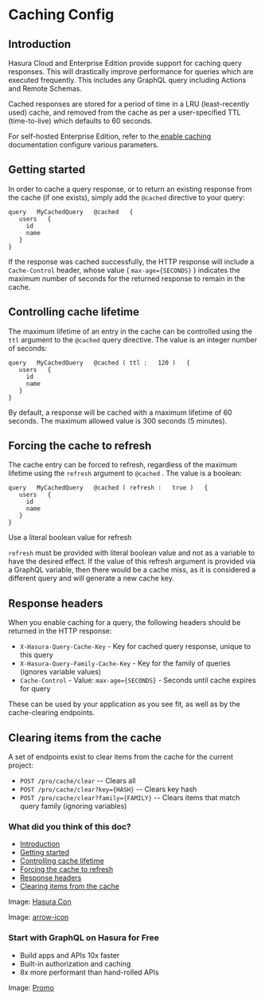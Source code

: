 # Caching Config

## Introduction​

Hasura Cloud and Enterprise Edition provide support for caching query responses. This will drastically improve
performance for queries which are executed frequently. This includes any GraphQL query including Actions and Remote
Schemas.

Cached responses are stored for a period of time in a LRU (least-recently used) cache, and removed from the cache as per
a user-specified TTL (time-to-live) which defaults to 60 seconds.

For self-hosted Enterprise Edition, refer to the[ enable caching ](https://hasura.io/docs/latest/caching/enterprise-caching/)documentation
configure
various parameters.

## Getting started​

In order to cache a query response, or to return an existing response from the cache (if one exists), simply add the `@cached` directive to your query:

```
query   MyCachedQuery   @cached   {
   users   {
     id
     name
   }
}
```

If the response was cached successfully, the HTTP response will include a `Cache-Control` header, whose value
( `max-age={SECONDS}` ) indicates the maximum number of seconds for the returned response to remain in the cache.

## Controlling cache lifetime​

The maximum lifetime of an entry in the cache can be controlled using the `ttl` argument to the `@cached` query
directive. The value is an integer number of seconds:

```
query   MyCachedQuery   @cached ( ttl :   120 )   {
   users   {
     id
     name
   }
}
```

By default, a response will be cached with a maximum lifetime of 60 seconds. The maximum allowed value is 300 seconds (5
minutes).

## Forcing the cache to refresh​

The cache entry can be forced to refresh, regardless of the maximum lifetime using the `refresh` argument to `@cached` .
The value is a boolean:

```
query   MyCachedQuery   @cached ( refresh :   true )   {
   users   {
     id
     name
   }
}
```

Use a literal boolean value for refresh

 `refresh` must be provided with literal boolean value and not as a variable to
have the desired effect. If the value of this refresh argument is provided via a
GraphQL variable, then there would be a cache miss, as it is considered a
different query and will generate a new cache key.

## Response headers​

When you enable caching for a query, the following headers should be returned in the HTTP response:

- `X-Hasura-Query-Cache-Key` - Key for cached query response, unique to this query
- `X-Hasura-Query-Family-Cache-Key` - Key for the family of queries (ignores variable values)
- `Cache-Control` - Value: `max-age={SECONDS}` - Seconds until cache expires for query


These can be used by your application as you see fit, as well as by the cache-clearing endpoints.

## Clearing items from the cache​

A set of endpoints exist to clear items from the cache for the current project:

- `POST /pro/cache/clear` -- Clears all
- `POST /pro/cache/clear?key={HASH}` -- Clears key hash
- `POST /pro/cache/clear?family={FAMILY}` -- Clears items that match query family (ignoring variables)


### What did you think of this doc?

- [ Introduction ](https://hasura.io/docs/latest/caching/caching-config/#clearing-items-from-the-cache/#introduction)
- [ Getting started ](https://hasura.io/docs/latest/caching/caching-config/#clearing-items-from-the-cache/#getting-started)
- [ Controlling cache lifetime ](https://hasura.io/docs/latest/caching/caching-config/#clearing-items-from-the-cache/#controlling-cache-lifetime)
- [ Forcing the cache to refresh ](https://hasura.io/docs/latest/caching/caching-config/#clearing-items-from-the-cache/#forcing-the-cache-to-refresh)
- [ Response headers ](https://hasura.io/docs/latest/caching/caching-config/#clearing-items-from-the-cache/#response-headers)
- [ Clearing items from the cache ](https://hasura.io/docs/latest/caching/caching-config/#clearing-items-from-the-cache/#clearing-items-from-the-cache)


Image: [ Hasura Con ](https://res.cloudinary.com/dh8fp23nd/image/upload/v1686154570/hasura-con-2023/has-con-light-date_r2a2ud.png)

Image: [ arrow-icon ](https://res.cloudinary.com/dh8fp23nd/image/upload/v1683723549/main-web/chevron-right_ldbi7d.png)

### Start with GraphQL on Hasura for Free

- Build apps and APIs 10x faster
- Built-in authorization and caching
- 8x more performant than hand-rolled APIs


Image: [ Promo ](https://hasura.io/docs/assets/images/hasura-free-ff60e409244e0ea12b5a3045d1a9096b.png)